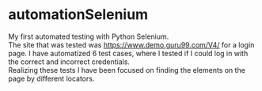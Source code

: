 # automationSelenium
My first automated testing with Python Selenium.</br> 
The site that was tested was https://www.demo.guru99.com/V4/ for a login page. I have automatized 6 test cases, where I tested if I could log in with the correct and incorrect credentials.  
Realizing these tests I have been focused on finding the elements on the page by different locators.
